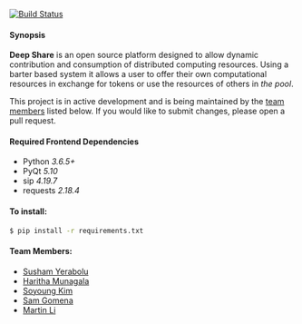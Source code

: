 [![Build Status](https://travis-ci.org/shared-systems/api.svg?branch=master)](https://travis-ci.org/shared-systems/api)

#### Synopsis
**Deep Share** is an open source platform designed to allow 
dynamic contribution and consumption of distributed computing resources.
Using a barter based system it allows a user to offer their own computational 
resources in exchange for tokens or use the resources of others in _the pool_.

This project is in active development and is being maintained by the [team members](#team-members) listed below.
If you would like to submit changes, please open a pull request.

#### Required Frontend Dependencies
* Python _3.6.5+_
* PyQt _5.10_
* sip _4.19.7_
* requests _2.18.4_

#### To install:
```bash
$ pip install -r requirements.txt
```

#### Team Members:
* [Susham Yerabolu](mailto:yerabolu@pdx.edu)
* [Haritha Munagala](mailto:mharitha@pdx.edu)
* [Soyoung Kim](mailto:soyoung@pdx.edu)
* [Sam Gomena](mailto:gomenas@pdx.edu)
* [Martin Li](mailto:xuanzhe@pdx.edu)
